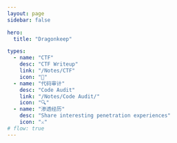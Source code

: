 ```yaml
---
layout: page
sidebar: false

hero:
  title: "Dragonkeep"

types:
  - name: "CTF"
    desc: "CTF Writeup"
    link: "/Notes/CTF"
    icon: "🎯"
  - name: "代码审计"
    desc: "Code Audit"
    link: "/Notes/Code Audit/"
    icon: "🔍"
  - name: "渗透经历"
    desc: "Share interesting penetration experiences"
    icon: "⚔️"
# flow: true
---
```


<script setup>
import BlogArchive from '../../.vitepress/views/BlogArchive.vue'
</script>

<BlogArchive/>
